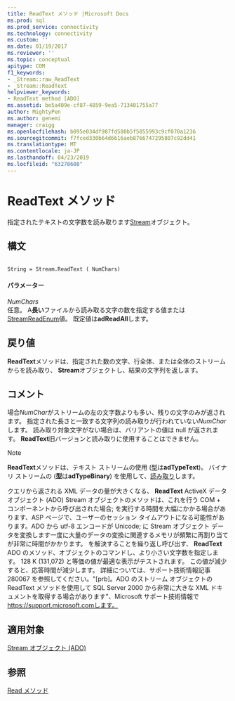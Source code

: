 ```yaml
---
title: ReadText メソッド |Microsoft Docs
ms.prod: sql
ms.prod_service: connectivity
ms.technology: connectivity
ms.custom: ''
ms.date: 01/19/2017
ms.reviewer: ''
ms.topic: conceptual
apitype: COM
f1_keywords:
- _Stream::raw_ReadText
- _Stream::ReadText
helpviewer_keywords:
- ReadText method [ADO]
ms.assetid: be5a409e-cf87-4859-9ea5-713401755a77
author: MightyPen
ms.author: genemi
manager: craigg
ms.openlocfilehash: b095e034df987fd580b5f5855993c9cf070a1236
ms.sourcegitcommit: f7fced330b64d6616aeb8766747295807c92dd41
ms.translationtype: MT
ms.contentlocale: ja-JP
ms.lasthandoff: 04/23/2019
ms.locfileid: "63278608"
---
```

# <a name="readtext-method"></a>ReadText メソッド
指定されたテキストの文字数を読み取ります[Stream](../../../ado/reference/ado-api/stream-object-ado.md)オブジェクト。  
  
## <a name="syntax"></a>構文  
  
```  
  
String = Stream.ReadText ( NumChars)  
```  
  
#### <a name="parameters"></a>パラメーター  
 *NumChars*  
 任意。 A**長い**ファイルから読み取る文字の数を指定する値または[StreamReadEnum](../../../ado/reference/ado-api/streamreadenum.md)値。 既定値は**adReadAll**します。  
  
## <a name="return-value"></a>戻り値  
 **ReadText**メソッドは、指定された数の文字、行全体、または全体のストリームからを読み取り、 **Stream**オブジェクトし、結果の文字列を返します。  
  
## <a name="remarks"></a>コメント  
 場合*NumChar*がストリームの左の文字数よりも多い、残りの文字のみが返されます。 指定された長さと一致する文字列の読み取りが行われていない*NumChar*します。 読み取り対象文字がない場合は、バリアントの値は null が返されます。 **ReadText**旧バージョンと読み取りに使用することはできません。  
  
> [!NOTE]
>  **ReadText**メソッドは、テキスト ストリームの使用 ([型](../../../ado/reference/ado-api/type-property-ado-stream.md)は**adTypeText**)。 バイナリ ストリームの (**型**は**adTypeBinary**) を使用して、[読み取り](../../../ado/reference/ado-api/read-method.md)します。  
  
 クエリから返される XML データの量が大きくなる、 **ReadText** ActiveX データ オブジェクト (ADO) Stream オブジェクトのメソッドは、これを行う COM + コンポーネントから呼び出された場合; を実行する時間を大幅にかかる場合があります、ASP ページで、ユーザーのセッション タイムアウトになる可能性があります。ADO から utf-8 エンコードが Unicode; に Stream オブジェクト データを変換します一度に大量のデータの変換に関連するメモリが頻繁に再割り当てが非常に時間がかかります。 を解決することを繰り返し呼び出す、 **ReadText** ADO のメソッド、オブジェクトのコマンドし、より小さい文字数を指定します。 128 K (131,072) と等価の値が最適な表示がテストされます。 この値が減少すると、応答時間が減少します。 詳細については、サポート技術情報記事 280067 を参照してください。"[prb]。ADO のストリーム オブジェクトの ReadText メソッドを使用して SQL Server 2000 から非常に大きな XML ドキュメントを取得する場合があります"、Microsoft サポート技術情報で https://support.microsoft.comします。  
  
## <a name="applies-to"></a>適用対象  
 [Stream オブジェクト (ADO)](../../../ado/reference/ado-api/stream-object-ado.md)  
  
## <a name="see-also"></a>参照  
 [Read メソッド](../../../ado/reference/ado-api/read-method.md)
